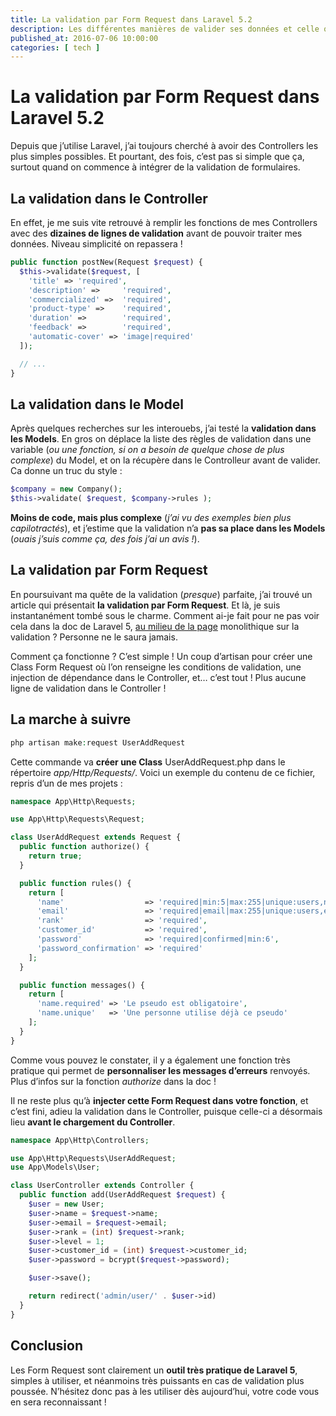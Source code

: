 ```yaml
---
title: La validation par Form Request dans Laravel 5.2
description: Les différentes manières de valider ses données et celle qui me parait la plus pratique à mettre en place
published_at: 2016-07-06 10:00:00
categories: [ tech ]
---
```


# La validation par Form Request dans Laravel 5.2

Depuis que j’utilise Laravel, j’ai toujours cherché à avoir des Controllers les plus simples possibles. Et pourtant, des fois, c’est pas si simple que ça, surtout quand on commence à intégrer de la validation de formulaires.

## La validation dans le Controller

En effet, je me suis vite retrouvé à remplir les fonctions de mes Controllers avec des **dizaines de lignes de validation** avant de pouvoir traiter mes données. Niveau simplicité on repassera !

```php
public function postNew(Request $request) {
  $this->validate($request, [
    'title' => 'required',
    'description' =>     'required',
    'commercialized' =>  'required',
    'product-type' =>    'required',
    'duration' =>        'required',
    'feedback' =>        'required',
    'automatic-cover' => 'image|required'
  ]);

  // ...
}
```

## La validation dans le Model

Après quelques recherches sur les interouebs, j’ai testé la **validation dans les Models**. En gros on déplace la liste des règles de validation dans une variable (_ou une fonction, si on a besoin de quelque chose de plus complexe_) du Model, et on la récupère dans le Controlleur avant de valider. Ca donne un truc du style :

```php
$company = new Company();
$this->validate( $request, $company->rules );
```

**Moins de code, mais plus complexe** (_j’ai vu des exemples bien plus capilotractés_), et j’estime que la validation n’a **pas sa place dans les Models** (_ouais j’suis comme ça, des fois j’ai un avis !_).

## La validation par Form Request

En poursuivant ma quête de la validation (_presque_) parfaite, j’ai trouvé un article qui présentait **la validation par Form Request**. Et là, je suis instantanément tombé sous le charme. Comment ai-je fait pour ne pas voir cela dans la doc de Laravel 5, [au milieu de la page](https://laravel.com/docs/5.2/validation#form-request-validation) monolithique sur la validation ? Personne ne le saura jamais.

Comment ça fonctionne ? C’est simple ! Un coup d’artisan pour créer une Class Form Request où l’on renseigne les conditions de validation, une injection de dépendance dans le Controller, et… c’est tout ! Plus aucune ligne de validation dans le Controller !

## La marche à suivre

```php
php artisan make:request UserAddRequest
```

Cette commande va **créer une Class** UserAddRequest.php dans le répertoire _app/Http/Requests/_. Voici un exemple du contenu de ce fichier, repris d’un de mes projets :

```php
namespace App\Http\Requests;

use App\Http\Requests\Request;

class UserAddRequest extends Request {
  public function authorize() {
    return true;
  }

  public function rules() {
    return [
      'name'                  => 'required|min:5|max:255|unique:users,name',
      'email'                 => 'required|email|max:255|unique:users,email',
      'rank'                  => 'required',
      'customer_id'           => 'required',
      'password'              => 'required|confirmed|min:6',
      'password_confirmation' => 'required'
    ];
  }

  public function messages() {
    return [
      'name.required' => 'Le pseudo est obligatoire',
      'name.unique'   => 'Une personne utilise déjà ce pseudo'
    ];
  }
}
```

Comme vous pouvez le constater, il y a également une fonction très pratique qui permet de **personnaliser les messages d’erreurs** renvoyés. Plus d’infos sur la fonction _authorize_ dans la doc !

Il ne reste plus qu’à **injecter cette Form Request dans votre fonction**, et c’est fini, adieu la validation dans le Controller, puisque celle-ci a désormais lieu **avant le chargement du Controller**.

```php
namespace App\Http\Controllers;

use App\Http\Requests\UserAddRequest;
use App\Models\User;

class UserController extends Controller {
  public function add(UserAddRequest $request) {
    $user = new User;
    $user->name = $request->name;
    $user->email = $request->email;
    $user->rank = (int) $request->rank;
    $user->level = 1;
    $user->customer_id = (int) $request->customer_id;
    $user->password = bcrypt($request->password);

    $user->save();

    return redirect('admin/user/' . $user->id)
  }
}
```

## Conclusion

Les Form Request sont clairement un **outil très pratique de Laravel 5**, simples à utiliser, et néanmoins très puissants en cas de validation plus poussée. N’hésitez donc pas à les utiliser dès aujourd’hui, votre code vous en sera reconnaissant !
